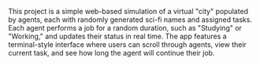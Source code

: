 This project is a simple web-based simulation of a virtual "city" populated by agents, each with randomly generated sci-fi names and assigned tasks. Each agent performs a job for a random duration, such as "Studying" or "Working," and updates their status in real time. The app features a terminal-style interface where users can scroll through agents, view their current task, and see how long the agent will continue their job.
